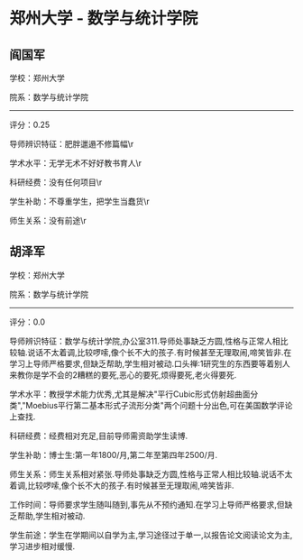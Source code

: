# 郑州大学 - 数学与统计学院

## 阎国军

学校：郑州大学

院系：数学与统计学院

* * *

评分：0.25

导师辨识特征：肥胖邋遢不修篇幅\r

学术水平：无学无术不好好教书育人\r

科研经费：没有任何项目\r

学生补助：不尊重学生，把学生当蠢货\r

师生关系：没有前途\r

## 胡泽军

学校：郑州大学

院系：数学与统计学院

* * *

评分：0.0

导师辨识特征：数学与统计学院,办公室311.导师处事缺乏方圆,性格与正常人相比较轴.说话不太着调,比较啰嗦,像个长不大的孩子.有时候甚至无理取闹,啼笑皆非.在学习上导师严格要求,但缺乏帮助,学生相对被动.口头禅:1研究生的东西要等着别人来教你是学不会的2糟糕的要死,恶心的要死,烦得要死,老火得要死.

学术水平：教授学术能力优秀,尤其是解决&quot;平行Cubic形式仿射超曲面分类&quot;,&quot;Moebius平行第二基本形式子流形分类&quot;两个问题十分出色,可在美国数学评论上查找.

科研经费：经费相对充足,目前导师需资助学生读博.

学生补助：博士生:第一年1800/月,第二年至第四年2500/月.

师生关系：师生关系相对紧张.导师处事缺乏方圆,性格与正常人相比较轴.说话不太着调,比较啰嗦,像个长不大的孩子.有时候甚至无理取闹,啼笑皆非.

工作时间：导师要求学生随叫随到,事先从不预约通知.在学习上导师严格要求,但缺乏帮助,学生相对被动.

学生前途：学生在学期间以自学为主,学习途径过于单一,以报告论文阅读论文为主,学习进步相对缓慢.
